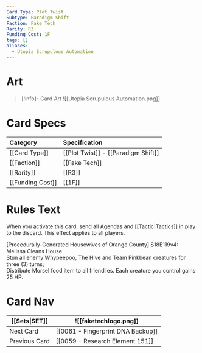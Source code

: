 ```yaml
---
Card Type: Plot Twist
Subtype: Paradigm Shift
Faction: Fake Tech
Rarity: R3
Funding Cost: 1F
tags: []
aliases:
  - Utopia Scrupulous Automation
---
```

# Art

> [!info]- Card Art
> ![[Utopia Scrupulous Automation.png]]

# Card Specs

| Category | Specification| 
| :--- | :--- |
| [[Card Type]] | [[Plot Twist]] - [[Paradigm Shift]] | 
| [[Faction]] | [[Fake Tech]] |  
| [[Rarity]] | [[R3]] |  
| [[Funding Cost]] | [[1F]] |  

# Rules Text  

When you activate this card, send all Agendas and [[Tactic|Tactics]] in play to the discard. This effect applies to all players.  

[Procedurally-Generated Housewives of Orange County] S18E119v4: Melissa Cleans House  
Stun all enemy Whypeepoo, The Hive and Team Pinkbean creatures for three (3) turns;  
Distribute Morsel food item to all friendlies. Each creature you control gains 25 HP.  

# Card Nav

| [[Sets\|SET]]           | ![[faketechlogo.png]]          |
| ------------- | ------------------------------ |
| Next Card     | [[0061 - Fingerprint DNA Backup]] |
| Previous Card | [[0059 - Research Element 151]]         |

